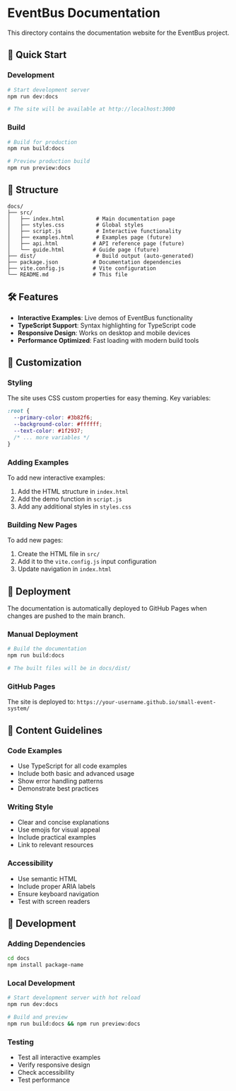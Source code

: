 # EventBus Documentation

This directory contains the documentation website for the EventBus project.

## 🚀 Quick Start

### Development
```bash
# Start development server
npm run dev:docs

# The site will be available at http://localhost:3000
```

### Build
```bash
# Build for production
npm run build:docs

# Preview production build
npm run preview:docs
```

## 📁 Structure

```
docs/
├── src/
│   ├── index.html          # Main documentation page
│   ├── styles.css          # Global styles
│   ├── script.js           # Interactive functionality
│   ├── examples.html       # Examples page (future)
│   ├── api.html           # API reference page (future)
│   └── guide.html         # Guide page (future)
├── dist/                   # Build output (auto-generated)
├── package.json           # Documentation dependencies
├── vite.config.js         # Vite configuration
└── README.md              # This file
```

## 🛠️ Features

- **Interactive Examples**: Live demos of EventBus functionality
- **TypeScript Support**: Syntax highlighting for TypeScript code
- **Responsive Design**: Works on desktop and mobile devices
- **Performance Optimized**: Fast loading with modern build tools

## 🎨 Customization

### Styling
The site uses CSS custom properties for easy theming. Key variables:

```css
:root {
  --primary-color: #3b82f6;
  --background-color: #ffffff;
  --text-color: #1f2937;
  /* ... more variables */
}
```

### Adding Examples
To add new interactive examples:

1. Add the HTML structure in `index.html`
2. Add the demo function in `script.js`
3. Add any additional styles in `styles.css`

### Building New Pages
To add new pages:

1. Create the HTML file in `src/`
2. Add it to the `vite.config.js` input configuration
3. Update navigation in `index.html`

## 🚀 Deployment

The documentation is automatically deployed to GitHub Pages when changes are pushed to the main branch.

### Manual Deployment
```bash
# Build the documentation
npm run build:docs

# The built files will be in docs/dist/
```

### GitHub Pages
The site is deployed to: `https://your-username.github.io/small-event-system/`

## 📝 Content Guidelines

### Code Examples
- Use TypeScript for all code examples
- Include both basic and advanced usage
- Show error handling patterns
- Demonstrate best practices

### Writing Style
- Clear and concise explanations
- Use emojis for visual appeal
- Include practical examples
- Link to relevant resources

### Accessibility
- Use semantic HTML
- Include proper ARIA labels
- Ensure keyboard navigation
- Test with screen readers

## 🔧 Development

### Adding Dependencies
```bash
cd docs
npm install package-name
```

### Local Development
```bash
# Start development server with hot reload
npm run dev:docs

# Build and preview
npm run build:docs && npm run preview:docs
```

### Testing
- Test all interactive examples
- Verify responsive design
- Check accessibility
- Test performance
